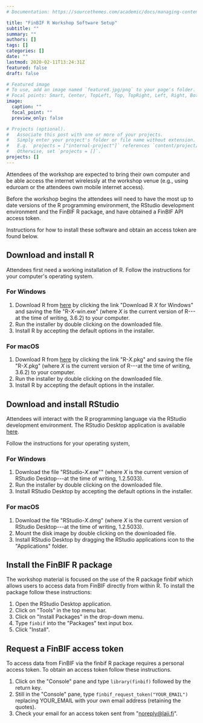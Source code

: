 ```yaml
---
# Documentation: https://sourcethemes.com/academic/docs/managing-content/

title: "FinBIF R Workshop Software Setup"
subtitle: ""
summary: ""
authors: []
tags: []
categories: []
date: ""
lastmod: 2020-02-11T13:24:31Z
featured: false
draft: false

# Featured image
# To use, add an image named `featured.jpg/png` to your page's folder.
# Focal points: Smart, Center, TopLeft, Top, TopRight, Left, Right, BottomLeft, Bottom, BottomRight.
image:
  caption: ""
  focal_point: ""
  preview_only: false

# Projects (optional).
#   Associate this post with one or more of your projects.
#   Simply enter your project's folder or file name without extension.
#   E.g. `projects = ["internal-project"]` references `content/project/deep-learning/index.md`.
#   Otherwise, set `projects = []`.
projects: []
---
```


Attendees of the workshop are expected to bring their own computer and be able
access the internet wirelessly at the workshop venue (e.g., using eduroam or the
attendees own mobile internet access).

Before the workshop begins the attendees will need to have the most up to date
versions of the R programming environment, the RStudio development environment
and the FinBIF R package, and have obtained a FinBIF API access token.

Instructions for how to install these software and obtain an access token are
found below.

## Download and install R
Attendees first need a working installation of R. Follow the instructions for
your computer's operating system.

### For Windows
1. Download R from [here](https://cloud.r-project.org/bin/windows/base) by
   clicking the link "Download R _X_ for Windows" and saving the file
   "R-_X_-win.exe" (where _X_ is the current version of R---at the time of
   writing, 3.6.2) to your computer.
2. Run the installer by double clicking on the downloaded file.
3. Install R by accepting the default options in the installer.

### For macOS
1. Download R from [here](https://cloud.r-project.org/bin/macosx) by clicking
   the link "R-_X_.pkg" and saving the file "R-_X_.pkg" (where _X_ is
   the current version of R---at the time of writing, 3.6.2) to your computer.
2. Run the installer by double clicking on the downloaded file.
3. Install R by accepting the default options in the installer.

## Download and install RStudio
Attendees will interact with the R programming language via the RStudio
development environment. The RStudio Desktop application is available
[here](https://rstudio.com/products/rstudio/download/#download).

Follow the instructions for your operating system,

### For Windows
1. Download the file "RStudio-_X_.exe"" (where _X_ is the current version of
   RStudio Desktop---at the time of writing, 1.2.5033).
2. Run the installer by double clicking on the downloaded file.
3. Install RStudio Desktop by accepting the default options in the installer.

### For macOS
1. Download the file "RStudio-_X_.dmg" (where _X_ is the current version of
   RStudio Desktop---at the time of writing, 1.2.5033).
2. Mount the disk image by double clicking on the downloaded file.
3. Install RStudio Desktop by dragging the RStudio applications icon to the
   "Applications" folder.

## Install the FinBIF R package
The workshop material is focused on the use of the R package finbif which allows
users to access data from FinBIF directly from within R. To install the package
follow these instructions:

1. Open the RStudio Desktop application.
2. Click on "Tools" in the top menu bar.
3. Click on "Install Packages" in the drop-down menu.
4. Type `finbif` into the "Packages" text input box.
5. Click "Install".

## Request a FinBIF access token
To access data from FinBIF via the finbif R package requires a personal access
token. To obtain an access token follow these instructions.
1. Click on the "Console" pane and type `library(finbif)` followed by the return key.
2. Still in the "Console" pane, type `finbif_request_token("YOUR_EMAIL")`
   replacing YOUR_EMAIL with your own email address (retaining the quotes).
3. Check your email for an access token sent from "noreply@laji.fi".

